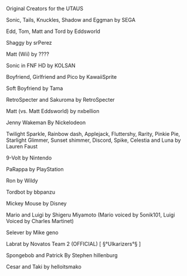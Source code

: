 Original Creators for the UTAUS



Sonic, Tails, Knuckles, Shadow and Eggman by SEGA

Edd, Tom, Matt and Tord by Eddsworld

Shaggy by srPerez

Matt (Wii) by ????

Sonic in FNF HD by KOLSAN

Boyfriend, Girlfriend and Pico by KawaiiSprite

Soft Boyfriend by Tama

RetroSpecter and Sakuroma by RetroSpecter

Matt (vs. Matt Eddsworld) by nxbellion

Jenny Wakeman By Nickelodeon

Twilight Sparkle, Rainbow dash, Applejack, Fluttershy, Rarity, Pinkie Pie, Starlight Glimmer, Sunset shimmer, Discord, Spike, Celestia and Luna by Lauren Faust

9-Volt by Nintendo

PaRappa by PlayStation

Ron by Wildy

Tordbot by bbpanzu

Mickey Mouse by Disney

Mario and Luigi by Shigeru Miyamoto (Mario voiced by 5onik101, Luigi Voiced by Charles Martinet)

Selever by Mike geno

Labrat by Novatos Team 2 (OFFICIAL) [ §°Ulkarizers°§ ]

Spongebob and Patrick By Stephen hillenburg

Cesar and Taki by helloitsmako
